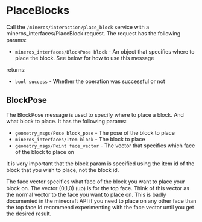 # PlaceBlocks
Call the `/mineros/interaction/place_block` service with a mineros_interfaces/PlaceBlock request. The request has the following params:
- `mineros_interfaces/BlockPose block` - An object that specifies where to place the block. See below for how to use this message

returns: 
- `bool success` - Whether the operation was successful or not

## BlockPose
The BlockPose message is used to specify where to place a block. And what block to place. It has the following params:
- `geometry_msgs/Pose block_pose` - The pose of the block to place
- `mineros_interfaces/Item block` - The block to place
- `geometry_msgs/Point face_vector` - The vector that specifies which face of the block to place on

It is very important that the block param is specified using the item id of the block that you wish to place, not the block id.

The face vector specifies what face of the block you want to place your block on. The vector (0,1,0) (up) is for the top face. Think of this vector as the normal vector to the face you want to place on. This is badly documented in the minecraft API if you need to place on any other face than the top face Id recommend experimenting with the face vector until you get the desired result.